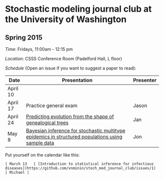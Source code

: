 # Stochastic modeling journal club at the University of Washington 

## Spring 2015

*Time*: Fridays, 11:00am - 12:15 pm

*Location*: CSSS Conference Room (Padelford Hall, L floor)

*Schedule* (Open an issue if you want to suggest a paper to read):

| Date | Presentation | Presenter |
|------|--------------|-----------|
| April 10   |        |           |
| April 17   | Practice general exam | Jason |
| April 24   | [Predicting evolution from the shape of genealogical trees](https://github.com/vnminin/stoch_mod_journal_club/issues/2) | Jan |
| May 8   | [Bayesian inference for stochastic multitype epidemics in structured populations using sample data](http://www.ncbi.nlm.nih.gov/pubmed/19648227) | Jon |


Put yourself on the calendar like this:
```
| March 13   | [Introduction to statistical inference for infectious diseases](https://github.com/vnminin/stoch_mod_journal_club/issues/1) | Michael |
```
